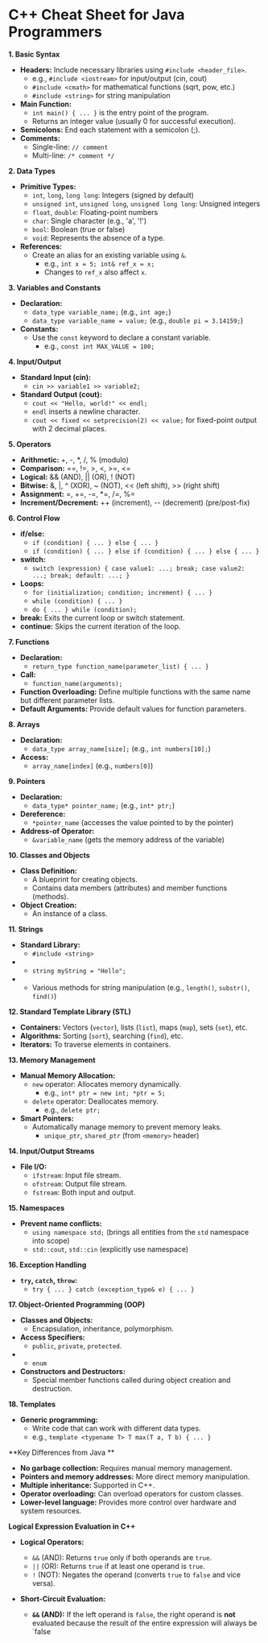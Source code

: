 # C++ Cheat Sheet for Java Programmers

**1. Basic Syntax**

*   **Headers:** Include necessary libraries using `#include <header_file>`.
    *   e.g., `#include <iostream>` for input/output (cin, cout)
    *   `#include <cmath>` for mathematical functions (sqrt, pow, etc.)
    *   `#include <string>` for string manipulation
*   **Main Function:**
    *   `int main() { ... }` is the entry point of the program.
    *   Returns an integer value (usually 0 for successful execution).
*   **Semicolons:** End each statement with a semicolon (;).
*   **Comments:**
    *   Single-line: `// comment`
    *   Multi-line: `/* comment */`

**2. Data Types**

*   **Primitive Types:**
    *   `int`, `long`, `long long`: Integers (signed by default)
    *   `unsigned int`, `unsigned long`, `unsigned long long`: Unsigned integers
    *   `float`, `double`: Floating-point numbers
    *   `char`: Single character (e.g., 'a', '!')
    *   `bool`: Boolean (true or false)
    *   `void`: Represents the absence of a type.
*   **References:**
    *   Create an alias for an existing variable using `&`.
        *   e.g., `int x = 5; int& ref_x = x;` 
        *   Changes to `ref_x` also affect `x`.

**3. Variables and Constants**

*   **Declaration:**
    *   `data_type variable_name;` (e.g., `int age;`)
    *   `data_type variable_name = value;` (e.g., `double pi = 3.14159;`)
*   **Constants:**
    *   Use the `const` keyword to declare a constant variable.
        *   e.g., `const int MAX_VALUE = 100;`

**4. Input/Output**

*   **Standard Input (cin):**
    *   `cin >> variable1 >> variable2;` 
*   **Standard Output (cout):**
    *   `cout << "Hello, world!" << endl;`
    *   `endl` inserts a newline character.
    *   `cout << fixed << setprecision(2) << value;` for fixed-point output with 2 decimal places.

**5. Operators**

*   **Arithmetic:** +, -, *, /, % (modulo)
*   **Comparison:** ==, !=, >, <, >=, <=
*   **Logical:** && (AND), || (OR), ! (NOT)
*   **Bitwise:** &, |, ^ (XOR), ~ (NOT), << (left shift), >> (right shift)
*   **Assignment:** =, +=, -=, *=, /=, %=
*   **Increment/Decrement:** ++ (increment), -- (decrement) (pre/post-fix)

**6. Control Flow**

*   **if/else:**
    *   `if (condition) { ... } else { ... }`
    *   `if (condition) { ... } else if (condition) { ... } else { ... }`
*   **switch:**
    *   `switch (expression) { case value1: ...; break; case value2: ...; break; default: ...; }`
*   **Loops:**
    *   `for (initialization; condition; increment) { ... }`
    *   `while (condition) { ... }`
    *   `do { ... } while (condition);`
*   **break:** Exits the current loop or switch statement.
*   **continue:** Skips the current iteration of the loop.

**7. Functions**

*   **Declaration:**
    *   `return_type function_name(parameter_list) { ... }`
*   **Call:**
    *   `function_name(arguments);`
*   **Function Overloading:** Define multiple functions with the same name but different parameter lists.
*   **Default Arguments:** Provide default values for function parameters.

**8. Arrays**

*   **Declaration:**
    *   `data_type array_name[size];` (e.g., `int numbers[10];`)
*   **Access:**
    *   `array_name[index]` (e.g., `numbers[0]`)

**9. Pointers**

*   **Declaration:**
    *   `data_type* pointer_name;` (e.g., `int* ptr;`)
*   **Dereference:**
    *   `*pointer_name` (accesses the value pointed to by the pointer)
*   **Address-of Operator:**
    *   `&variable_name` (gets the memory address of the variable)

**10. Classes and Objects**

*   **Class Definition:**
    *   A blueprint for creating objects.
    *   Contains data members (attributes) and member functions (methods).
*   **Object Creation:**
    *   An instance of a class.

**11. Strings**

*   **Standard Library:**
    *   `#include <string>`
*   *   `string myString = "Hello";`
*   *   Various methods for string manipulation (e.g., `length()`, `substr()`, `find()`)

**12. Standard Template Library (STL)**

*   **Containers:** Vectors (`vector`), lists (`list`), maps (`map`), sets (`set`), etc.
*   **Algorithms:** Sorting (`sort`), searching (`find`), etc.
*   **Iterators:** To traverse elements in containers.

**13. Memory Management**

*   **Manual Memory Allocation:**
    *   `new` operator: Allocates memory dynamically.
        *   e.g., `int* ptr = new int; *ptr = 5;`
    *   `delete` operator: Deallocates memory.
        *   e.g., `delete ptr;` 
*   **Smart Pointers:**
    *   Automatically manage memory to prevent memory leaks.
        *   `unique_ptr`, `shared_ptr` (from `<memory>` header)

**14. Input/Output Streams**

*   **File I/O:**
    *   `ifstream`: Input file stream.
    *   `ofstream`: Output file stream.
    *   `fstream`: Both input and output.

**15. Namespaces**

*   **Prevent name conflicts:**
    *   `using namespace std;` (brings all entities from the `std` namespace into scope)
    *   `std::cout`, `std::cin` (explicitly use namespace)

**16. Exception Handling**

*   **`try`, `catch`, `throw`:**
    *   `try { ... } catch (exception_type& e) { ... }`

**17. Object-Oriented Programming (OOP)**

*   **Classes and Objects:** 
    *   Encapsulation, inheritance, polymorphism.
*   **Access Specifiers:**
    *   `public`, `private`, `protected`.
*   *   `enum` 
*   **Constructors and Destructors:**
    *   Special member functions called during object creation and destruction.

**18. Templates**

*   **Generic programming:**
    *   Write code that can work with different data types.
    *   e.g., `template <typename T> T max(T a, T b) { ... }`

**Key Differences from Java **

*   **No garbage collection:** Requires manual memory management.
*   **Pointers and memory addresses:** More direct memory manipulation.
*   **Multiple inheritance:** Supported in C++.
*   **Operator overloading:** Can overload operators for custom classes.
*   **Lower-level language:** Provides more control over hardware and system resources.


**Logical Expression Evaluation in C++**

* **Logical Operators:**
    * `&&` (AND): Returns `true` only if both operands are `true`.
    * `||` (OR): Returns `true` if at least one operand is `true`.
    * `!` (NOT): Negates the operand (converts `true` to `false` and vice versa).

* **Short-Circuit Evaluation:**
    * **`&&` (AND):** If the left operand is `false`, the right operand is **not** evaluated because the result of the entire expression will always be `false
